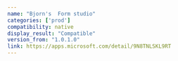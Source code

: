 ```yaml
---
name: "Bjorn's  Form studio"
categories: ['prod']
compatibility: native
display_result: "Compatible"
version_from: "1.0.1.0"
link: https://apps.microsoft.com/detail/9N8TNLSKL9RT
---
```

